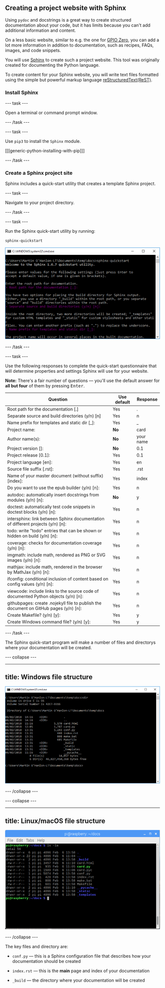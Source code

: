 ## Creating a project website with Sphinx

Using `pydoc` and docstrings is a great way to create structured documentation about your code, but it has limits because you can't add additional information and content.

On a less basic website, similar to e.g. the one for [GPIO Zero](https://gpiozero.readthedocs.io), you can add a lot more information in addition to documentation, such as recipes, FAQs, images, and code snippets.

You will use [Sphinx](http://www.sphinx-doc.org) to create such a project website. This tool was originally created for documenting the Python language.

To create content for your Sphinx website, you will write text files formatted using the simple but powerful markup language [reStructuredText(ReST)](http://docutils.sourceforge.net/rst.html).

### Install Sphinx

--- task ---

Open a terminal or command prompt window.

--- /task ---

--- task ---

Use `pip3` to install the `Sphinx` module.

[[[generic-python-installing-with-pip]]]

--- /task ---

### Create a Sphinx project site

Sphinx includes a quick-start utility that creates a template Sphinx project. 

--- task ---

Navigate to your project directory.

--- /task ---

--- task ---

Run the Sphinx quick-start utility by running:

```bash
sphinx-quickstart
```

![run sphinx](images/run_sphinx.PNG)

--- /task ---

--- task ---

Use the following responses to complete the quick-start questionnaire that will determine properties and settings Sphinx will use for your website.

**Note:** There's a fair number of questions — you'll use the default answer for **all but four** of them by pressing <kbd>Enter</kbd>.


| Question | Use default | Response 
| - | - | - |
| Root path for the documentation [.] | Yes | . |
| Separate source and build directories (y/n) [n] | Yes | n |
| Name prefix for templates and static dir [_]: | Yes | _ |
| Project name:  | **No** | card |
| Author name(s): | **No** | your name |
| Project version []:| **No** | 0.1 |
| Project release [0.1]: | Yes | 0.1 |
| Project language [en]: | Yes | en |
| Source file suffix [.rst]: | Yes | .rst |
| Name of your master document (without suffix) [index]: | Yes | index |
| Do you want to use the epub builder (y/n) [n]: | Yes | n |
| autodoc: automatically insert docstrings from modules (y/n) [n]: | **No** | y |
| doctest: automatically test code snippets in doctest blocks (y/n) [n]: | Yes | n |
| intersphinx: link between Sphinx documentation of different projects (y/n) [n]: | Yes | n |
| todo: write "todo" entries that can be shown or hidden on build (y/n) [n]: | Yes | n |
| coverage: checks for documentation coverage (y/n) [n]: | Yes | n |
| imgmath: include math, rendered as PNG or SVG images (y/n) [n]: | Yes | n |
| mathjax: include math, rendered in the browser by MathJax (y/n) [n]: | Yes | n |
| ifconfig: conditional inclusion of content based on config values (y/n) [n]: | Yes | n |
| viewcode: include links to the source code of documented Python objects (y/n) [n]: | Yes | n |
| githubpages: create .nojekyll file to publish the document on GitHub pages (y/n) [n]: | Yes | n |
| Create Makefile? (y/n) [y]: | Yes | y |
| Create Windows command file? (y/n) [y]: | Yes | y |

--- /task ---

The Sphinx quick-start program will make a number of files and directorys where your documentation will be created.

--- collapse ---

---
title: Windows file structure
---

![sphinx files windows](images/sphinx_files_windows.PNG)

--- /collapse ---

--- collapse ---

---
title: Linux/macOS file structure
---

![sphinx files linux](images/sphinx_files_linux.PNG)

--- /collapse ---

The key files and directory are:

+ `conf.py` — this is a Sphinx configuration file that describes how your documentation should be created

+ `index.rst` — this is the **main** page and index of your documentation

+ `_build` — the directory where your documentation will be created

